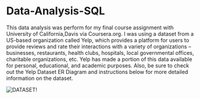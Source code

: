 # Data-Analysis-SQL
This data analysis was perform for my final course assignment with University of California,Davis via Coursera.org. I was using a dataset from a US-based organization called Yelp, which provides a platform for users to provide reviews and rate their interactions with a variety of organizations – businesses, restaurants, health clubs, hospitals, local governmental offices, charitable organizations, etc. Yelp has made a portion of this data available for personal, educational, and academic purposes. Also, be sure to check out the Yelp Dataset ER Diagram and instructions below for more detailed information on the dataset.

![DATASET!](https://user-images.githubusercontent.com/110964962/185071183-12794310-82d9-4def-b4b4-a2ab3eb72c00.png)
